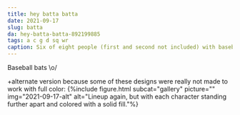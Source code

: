 ```yaml
---
title: hey batta batta
date: 2021-09-17
slug: batta
da: hey-batta-batta-892199885
tags: a c g d sq wr
caption: Six of eight people (first and second not included) with baseball bats.
---
```

Baseball bats <span style="display:inline-block">\o/</span>

+alternate version because some of these designs were really not made to work with full color:
{%include figure.html subcat="gallery" picture="" img="2021-09-17-alt" alt="Lineup again, but with each character standing further apart and colored with a solid fill."%}